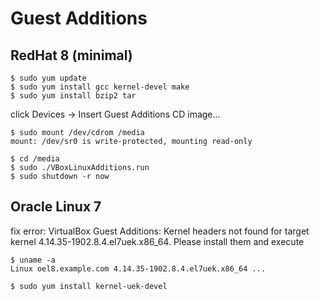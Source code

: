 # Guest Additions

## RedHat 8 (minimal)

```console
$ sudo yum update
$ sudo yum install gcc kernel-devel make
$ sudo yum install bzip2 tar
```

click Devices -> Insert Guest Additions CD image...

```console
$ sudo mount /dev/cdrom /media
mount: /dev/sr0 is write-protected, mounting read-only

$ cd /media
$ sudo ./VBoxLinuxAdditions.run
$ sudo shutdown -r now
```

## Oracle Linux 7

fix error: VirtualBox Guest Additions: Kernel headers not found for target kernel
4.14.35-1902.8.4.el7uek.x86_64. Please install them and execute

```console
$ uname -a
Linux oel8.example.com 4.14.35-1902.8.4.el7uek.x86_64 ...

$ sudo yum install kernel-uek-devel
```
